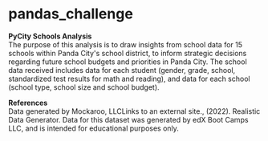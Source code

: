 # pandas_challenge

**PyCity Schools Analysis** <br>
The purpose of this analysis is to draw insights from school data for 15 schools within Panda City's school district, to inform strategic decisions regarding future school budgets and priorities in Panda City. The school data received includes data for each student (gender, grade, school, standardized test results for math and reading), and data for each school (school type, school size and school budget).

**References** <br>
Data generated by Mockaroo, LLCLinks to an external site., (2022). Realistic Data Generator. Data for this dataset was generated by edX Boot Camps LLC, and is intended for educational purposes only.
